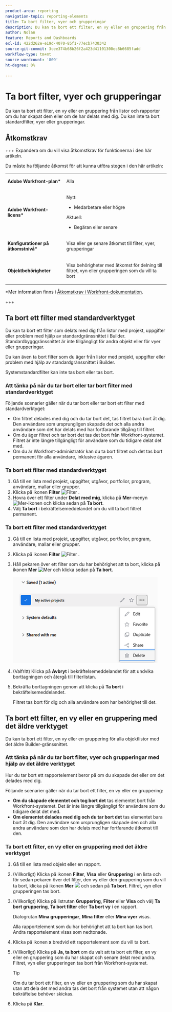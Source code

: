 ```yaml
---
product-area: reporting
navigation-topic: reporting-elements
title: Ta bort filter, vyer och grupperingar
description: Du kan ta bort ett filter, en vy eller en gruppering från listor och rapporter om du har skapat dem eller om de har delats med dig. Du kan inte ta bort standardfilter, vyer eller grupperingar.
author: Nolan
feature: Reports and Dashboards
exl-id: 422d262e-e19d-4070-85f1-77ecb7430342
source-git-commit: 3cee374b68b26f2a423d41101300ec8b6685fadd
workflow-type: tm+mt
source-wordcount: '809'
ht-degree: 0%

---
```


# Ta bort filter, vyer och grupperingar

<!-- Audited: 11/2024 -->

Du kan ta bort ett filter, en vy eller en gruppering från listor och rapporter om du har skapat dem eller om de har delats med dig. Du kan inte ta bort standardfilter, vyer eller grupperingar.

## Åtkomstkrav

+++ Expandera om du vill visa åtkomstkrav för funktionerna i den här artikeln.

Du måste ha följande åtkomst för att kunna utföra stegen i den här artikeln:

<table style="table-layout:auto"> 
 <col> 
 </col> 
 <col> 
 </col> 
 <tbody> 
  <tr> 
   <td role="rowheader"><strong>Adobe Workfront-plan*</strong></td> 
   <td> <p>Alla </p> </td> 
  </tr> 
  <tr> 
   <td role="rowheader"><strong>Adobe Workfront-licens*</strong></td> 
   <td> 
      <p>Nytt:</p>
         <ul>
         <li><p>Medarbetare eller högre</p></li>
         </ul>
      <p>Aktuell:</p>
         <ul>
         <li><p>Begäran eller senare</p></li>
         </ul>
   </td>
  </tr> 
  <tr> 
   <td role="rowheader"><strong>Konfigurationer på åtkomstnivå*</strong></td> 
   <td><p>Visa eller ge senare åtkomst till filter, vyer, grupperingar</p></td> 
  </tr> 
  <tr> 
   <td role="rowheader"><strong>Objektbehörigheter</strong></td> 
   <td><p>Visa behörigheter med åtkomst för delning till filtret, vyn eller grupperingen som du vill ta bort</p>
   </td> 
  </tr> 
 </tbody> 
</table>

*Mer information finns i [Åtkomstkrav i Workfront-dokumentation](/help/quicksilver/administration-and-setup/add-users/access-levels-and-object-permissions/access-level-requirements-in-documentation.md).

+++

## Ta bort ett filter med standardverktyget

Du kan ta bort ett filter som delats med dig från listor med projekt, uppgifter eller problem med hjälp av standardgränssnittet i Builder. Standardbygggränssnittet är inte tillgängligt för andra objekt eller för vyer eller grupperingar.

Du kan även ta bort filter som du äger från listor med projekt, uppgifter eller problem med hjälp av standardgränssnittet i Builder.

Systemstandardfilter kan inte tas bort eller tas bort.

### Att tänka på när du tar bort eller tar bort filter med standardverktyget

Följande scenarier gäller när du tar bort eller tar bort ett filter med standardverktyget:

* Om filtret delades med dig och du tar bort det, tas filtret bara bort åt dig. Den användare som ursprungligen skapade det och alla andra användare som det har delats med har fortfarande tillgång till filtret.
* Om du äger filtret och tar bort det tas det bort från Workfront-systemet. Filtret är inte längre tillgängligt för användare som du tidigare delat det med.
* Om du är Workfront-administratör kan du ta bort filtret och det tas bort permanent för alla användare, inklusive ägaren.

### Ta bort ett filter med standardverktyget

1. Gå till en lista med projekt, uppgifter, utgåvor, portfolior, program, användare, mallar eller grupper.
1. Klicka på ikonen **Filter** ![Filter ](assets/filter-nwepng.png) .
1. Hovra över ett filter under **Delat med mig**, klicka på **Mer**-menyn ![Mer-ikonen](assets/more-icon-spectrum.png) och klicka sedan på **Ta bort**.
1. Välj **Ta bort** i bekräftelsemeddelandet om du vill ta bort filtret permanent.

### Ta bort ett filter med standardverktyget

1. Gå till en lista med projekt, uppgifter, utgåvor, portfolior, program, användare, mallar eller grupper.
1. Klicka på ikonen **Filter** ![Filter ](assets/filter-nwepng.png) .
1. Håll pekaren över ett filter som du har behörighet att ta bort, klicka på ikonen **Mer** ![Mer](assets/more-icon-spectrum.png) och klicka sedan på **Ta bort**.

   ![Ta bort filter](assets/new-filters-more-menu-options-with-delete.png)

1. (Valfritt) Klicka på **Avbryt** i bekräftelsemeddelandet för att undvika borttagningen och återgå till filterlistan.
1. Bekräfta borttagningen genom att klicka på **Ta bort** i bekräftelsemeddelandet.

   Filtret tas bort för dig och alla användare som har behörighet till det.

## Ta bort ett filter, en vy eller en gruppering med det äldre verktyget

Du kan ta bort ett filter, en vy eller en gruppering för alla objektlistor med det äldre Builder-gränssnittet.

### Att tänka på när du tar bort filter, vyer och grupperingar med hjälp av det äldre verktyget

Hur du tar bort ett rapportelement beror på om du skapade det eller om det delades med dig.

Följande scenarier gäller när du tar bort ett filter, en vy eller en gruppering:

* **Om du skapade elementet och tog bort det** tas elementet bort från Workfront-systemet. Det är inte längre tillgängligt för användare som du tidigare delat det med.
* **Om elementet delades med dig och du tar bort det** tas elementet bara bort åt dig. Den användare som ursprungligen skapade den och alla andra användare som den har delats med har fortfarande åtkomst till den.

### Ta bort ett filter, en vy eller en gruppering med det äldre verktyget

1. Gå till en lista med objekt eller en rapport.
1. (Villkorligt) Klicka på ikonen **Filter**, **Visa** eller **Gruppering** i en lista och för sedan pekaren över det filter, den vy eller den gruppering som du vill ta bort, klicka på ikonen **Mer** ![](assets/more-icon.png) och sedan på **Ta bort**. Filtret, vyn eller grupperingen tas bort.
1. (Villkorligt) Klicka på listrutan **Gruppering**, **Filter** eller **Visa** och välj **Ta bort gruppering**, **Ta bort filter** eller **Ta bort vy** i en rapport.

   Dialogrutan **Mina grupperingar**, **Mina filter** eller **Mina vyer** visas.

   Alla rapportelement som du har behörighet att ta bort kan tas bort. Andra rapportelement visas som nedtonade.

1. Klicka på ikonen **x** bredvid ett rapportelement som du vill ta bort.
1. (Villkorligt) Klicka på **Ja, ta bort** om du valt att ta bort ett filter, en vy eller en gruppering som du har skapat och senare delat med andra. Filtret, vyn eller grupperingen tas bort från Workfront-systemet.

   >[!TIP]
   >
   >Om du tar bort ett filter, en vy eller en gruppering som du har skapat utan att dela det med andra tas det bort från systemet utan att någon bekräftelse behöver skickas.

1. Klicka på **Klar**.

